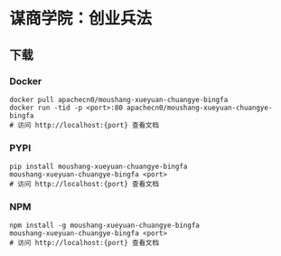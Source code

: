 # 谋商学院：创业兵法

## 下载

### Docker

```
docker pull apachecn0/moushang-xueyuan-chuangye-bingfa
docker run -tid -p <port>:80 apachecn0/moushang-xueyuan-chuangye-bingfa
# 访问 http://localhost:{port} 查看文档
```

### PYPI

```
pip install moushang-xueyuan-chuangye-bingfa
moushang-xueyuan-chuangye-bingfa <port>
# 访问 http://localhost:{port} 查看文档
```

### NPM

```
npm install -g moushang-xueyuan-chuangye-bingfa
moushang-xueyuan-chuangye-bingfa <port>
# 访问 http://localhost:{port} 查看文档
```